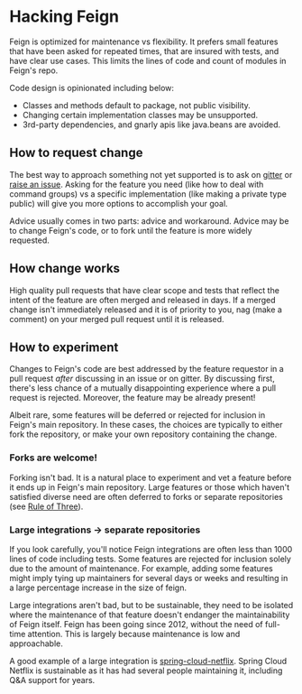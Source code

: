 # Hacking Feign
Feign is optimized for maintenance vs flexibility. It prefers small
features that have been asked for repeated times, that are insured with
tests, and have clear use cases. This limits the lines of code and count
of modules in Feign's repo.

Code design is opinionated including below:

* Classes and methods default to package, not public visibility.
* Changing certain implementation classes may be unsupported.
* 3rd-party dependencies, and gnarly apis like java.beans are avoided.

## How to request change
The best way to approach something not yet supported is to ask on
[gitter](https://gitter.im/Netflix/feign) or [raise an issue](https://github.com/Netflix/feign/issues).
Asking for the feature you need (like how to deal with command groups)
vs a specific implementation (like making a private type public) will
give you more options to accomplish your goal.

Advice usually comes in two parts: advice and workaround. Advice may be 
to change Feign's code, or to fork until the feature is more widely
requested.

## How change works
High quality pull requests that have clear scope and tests that reflect
the intent of the feature are often merged and released in days. If a
merged change isn't immediately released and it is of priority to you,
nag (make a comment) on your merged pull request until it is released.

## How to experiment
Changes to Feign's code are best addressed by the feature requestor in a
pull request *after* discussing in an issue or on gitter. By discussing
first, there's less chance of a mutually disappointing experience where
a pull request is rejected. Moreover, the feature may be already present!

Albeit rare, some features will be deferred or rejected for inclusion in
Feign's main repository. In these cases, the choices are typically to
either fork the repository, or make your own repository containing the
change.

### Forks are welcome!
Forking isn't bad. It is a natural place to experiment and vet a feature
before it ends up in Feign's main repository. Large features or those
which haven't satisfied diverse need are often deferred to forks or
separate repositories (see [Rule of Three](http://blog.codinghorror.com/rule-of-three/)).

### Large integrations -> separate repositories
If you look carefully, you'll notice Feign integrations are often less
than 1000 lines of code including tests. Some features are rejected for
inclusion solely due to the amount of maintenance. For example, adding
some features might imply tying up maintainers for several days or weeks
and resulting in a large percentage increase in the size of feign.

Large integrations aren't bad, but to be sustainable, they need to be
isolated where the maintenance of that feature doesn't endanger the
maintainability of Feign itself. Feign has been going since 2012, without
the need of full-time attention. This is largely because maintenance is
low and approachable.

A good example of a large integration is [spring-cloud-netflix](https://github.com/spring-cloud/spring-cloud-netflix/tree/master/spring-cloud-netflix-core/src/main/java/org/springframework/cloud/netflix/feign).
Spring Cloud Netflix is sustainable as it has had several people
maintaining it, including Q&A support for years.
